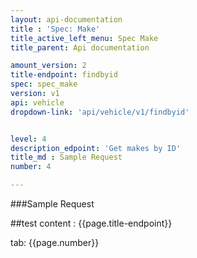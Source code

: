 ```yaml
---
layout: api-documentation
title : 'Spec: Make'
title_active_left_menu: Spec Make
title_parent: Api documentation

amount_version: 2
title-endpoint: findbyid
spec: spec_make
version: v1
api: vehicle
dropdown-link: 'api/vehicle/v1/findbyid'


level: 4
description_edpoint: 'Get makes by ID'
title_md : Sample Request
number: 4

---
```


###Sample Request

##test content : {{page.title-endpoint}} 

tab: {{page.number}} 
